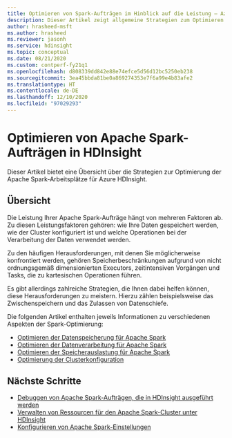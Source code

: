 ```yaml
---
title: Optimieren von Spark-Aufträgen im Hinblick auf die Leistung – Azure HDInsight
description: Dieser Artikel zeigt allgemeine Strategien zum Optimieren der Leistung von Apache Spark-Clustern in Azure HDInsight.
author: hrasheed-msft
ms.author: hrasheed
ms.reviewer: jasonh
ms.service: hdinsight
ms.topic: conceptual
ms.date: 08/21/2020
ms.custom: contperf-fy21q1
ms.openlocfilehash: d808339dd842e88e74efce5d56d12bc5250eb238
ms.sourcegitcommit: 3ea45bbda81be0a869274353e7f6a99e4b83afe2
ms.translationtype: HT
ms.contentlocale: de-DE
ms.lasthandoff: 12/10/2020
ms.locfileid: "97029293"
---
```

# <a name="optimize-apache-spark-jobs-in-hdinsight"></a>Optimieren von Apache Spark-Aufträgen in HDInsight

Dieser Artikel bietet eine Übersicht über die Strategien zur Optimierung der Apache Spark-Arbeitsplätze für Azure HDInsight.

## <a name="overview"></a>Übersicht

Die Leistung Ihrer Apache Spark-Aufträge hängt von mehreren Faktoren ab. Zu diesen Leistungsfaktoren gehören: wie Ihre Daten gespeichert werden, wie der Cluster konfiguriert ist und welche Operationen bei der Verarbeitung der Daten verwendet werden.

Zu den häufigen Herausforderungen, mit denen Sie möglicherweise konfrontiert werden, gehören Speicherbeschränkungen aufgrund von nicht ordnungsgemäß dimensionierten Executors, zeitintensiven Vorgängen und Tasks, die zu kartesischen Operationen führen.

Es gibt allerdings zahlreiche Strategien, die Ihnen dabei helfen können, diese Herausforderungen zu meistern. Hierzu zählen beispielsweise das Zwischenspeichern und das Zulassen von Datenschiefe.

Die folgenden Artikel enthalten jeweils Informationen zu verschiedenen Aspekten der Spark-Optimierung:

* [Optimieren der Datenspeicherung für Apache Spark](optimize-data-storage.md)
* [Optimieren der Datenverarbeitung für Apache Spark](optimize-data-processing.md)
* [Optimieren der Speicherauslastung für Apache Spark](optimize-memory-usage.md)
* [Optimierung der Clusterkonfiguration](optimize-cluster-configuration.md)

## <a name="next-steps"></a>Nächste Schritte

* [Debuggen von Apache Spark-Aufträgen, die in HDInsight ausgeführt werden](apache-spark-job-debugging.md)
* [Verwalten von Ressourcen für den Apache Spark-Cluster unter HDInsight](apache-spark-resource-manager.md)
* [Konfigurieren von Apache Spark-Einstellungen](apache-spark-settings.md)
